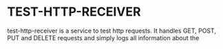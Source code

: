 # TEST-HTTP-RECEIVER
test-http-receiver is a service to test http requests. It handles GET, POST, PUT
and DELETE requests and simply logs all information about the 